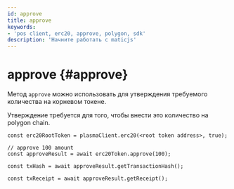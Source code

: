```yaml
---
id: approve
title: approve
keywords:
- 'pos client, erc20, approve, polygon, sdk'
description: 'Начните работать с maticjs'
---
```


# approve {#approve}

Метод `approve` можно использовать для утверждения требуемого количества на корневом токене.

Утверждение требуется для того, чтобы внести это количество на polygon chain.

```
const erc20RootToken = plasmaClient.erc20(<root token address>, true);

// approve 100 amount
const approveResult = await erc20Token.approve(100);

const txHash = await approveResult.getTransactionHash();

const txReceipt = await approveResult.getReceipt();

```
